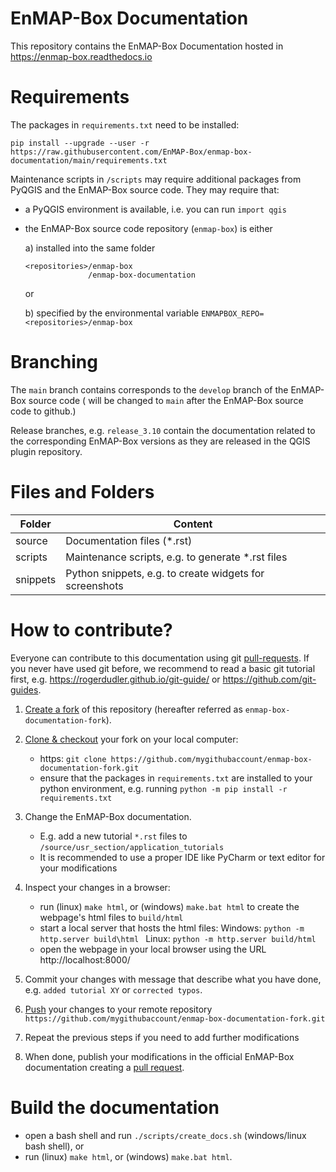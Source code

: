 # EnMAP-Box Documentation
This repository contains the EnMAP-Box Documentation hosted in https://enmap-box.readthedocs.io



# Requirements
The packages in `requirements.txt` need to be installed:

`pip install --upgrade --user -r https://raw.githubusercontent.com/EnMAP-Box/enmap-box-documentation/main/requirements.txt`

Maintenance scripts in `/scripts` may require additional packages from PyQGIS and the EnMAP-Box source code.
They may require that:
- a PyQGIS environment is available, i.e. you can run `import qgis`
- the EnMAP-Box source code repository (`enmap-box`) is either 
    
  a) installed into the same folder
    ````
    <repositories>/enmap-box
                  /enmap-box-documentation
    ```` 
  or 
  
  b) specified by the environmental variable `ENMAPBOX_REPO=<repositories>/enmap-box`

# Branching

The `main` branch contains corresponds to the `develop` branch of the EnMAP-Box source code (
will be changed to `main` after the EnMAP-Box source code to github.)

Release branches, e.g. `release_3.10` contain the documentation related to the corresponding EnMAP-Box versions 
as they are released in the QGIS plugin repository.


# Files and Folders 

| Folder   | Content                                                 |
|----------|---------------------------------------------------------|
| source   | Documentation files (*.rst)                             |
| scripts  | Maintenance scripts, e.g. to generate *.rst files       |
| snippets | Python snippets, e.g. to create widgets for screenshots |

# How to contribute?


Everyone can contribute to this documentation using git [pull-requests](https://docs.github.com/en/pull-requests/collaborating-with-pull-requests).
If you never have used git before, we recommend to read a basic git tutorial first, e.g. https://rogerdudler.github.io/git-guide/ or https://github.com/git-guides.

1. [Create a fork](https://docs.github.com/en/pull-requests/collaborating-with-pull-requests/working-with-forks/fork-a-repo) 
   of this repository (hereafter referred as `enmap-box-documentation-fork`).
2. [Clone & checkout](https://docs.github.com/en/repositories/creating-and-managing-repositories/cloning-a-repository) 
   your fork on your local computer:

   * https: ``git clone https://github.com/mygithubaccount/enmap-box-documentation-fork.git``
   * ensure that the packages in ``requirements.txt`` are installed to your python environment, e.g. running
     ``python -m pip install -r requirements.txt``

3. Change the EnMAP-Box documentation. 
   * E.g. add a new tutorial `*.rst` files to `/source/usr_section/application_tutorials`
   * It is recommended to use a proper IDE like PyCharm or text editor for your modifications

4. Inspect your changes in a browser:
   * run (linux) `make html`, or (windows) `make.bat html` to create the webpage's html files to ``build/html``
   * start a local server that hosts the html files: 
     Windows: ``python -m http.server build\html ``
     Linux: ``python -m http.server build/html ``
   * open the webpage in your local browser using the URL http://localhost:8000/ 

5. Commit your changes with message that describe what you have done, e.g. `added tutorial XY` or `corrected typos`.
6. [Push](https://docs.github.com/en/get-started/using-git/pushing-commits-to-a-remote-repository) your changes to your 
   remote repository ``https://github.com/mygithubaccount/enmap-box-documentation-fork.git``
7. Repeat the previous steps if you need to add further modifications
8. When done, publish your modifications in the official EnMAP-Box documentation creating a 
   [pull request](https://docs.github.com/en/pull-requests/collaborating-with-pull-requests/proposing-changes-to-your-work-with-pull-requests/creating-a-pull-request).

# Build the documentation

* open a bash shell and run `./scripts/create_docs.sh` (windows/linux bash shell), or 
* run (linux) `make html`, or (windows) `make.bat html`.


